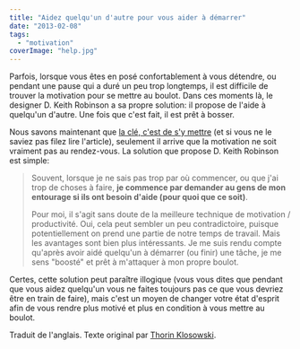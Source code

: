 ```yaml
---
title: "Aidez quelqu'un d'autre pour vous aider à démarrer"
date: "2013-02-08"
tags:
  - "motivation"
coverImage: "help.jpg"
---
```


Parfois, lorsque vous êtes en posé confortablement à vous détendre, ou pendant une pause qui a duré un peu trop longtemps, il est difficile de trouver la motivation pour se mettre au boulot. Dans ces moments là, le designer D. Keith Robinson a sa propre solution: il propose de l'aide à quelqu'un d'autre. Une fois que c'est fait, il est prêt à bosser.

Nous savons maintenant que [la clé, c'est de s'y mettre](la-cle-cest-de-sy-mettre/ "Voir l'article") (et si vous ne le saviez pas filez lire l'article), seulement il arrive que la motivation ne soit vraiment pas au rendez-vous. La solution que propose D. Keith Robinson est simple:

> Souvent, lorsque je ne sais pas trop par où commencer, ou que j'ai trop de choses à faire, **je commence par demander au gens de mon entourage si ils ont besoin d'aide (pour quoi que ce soit)**.
>
> Pour moi, il s'agit sans doute de la meilleure technique de motivation / productivité. Oui, cela peut sembler un peu contradictoire, puisque potentiellement on prend une partie de notre temps de travail. Mais les avantages sont bien plus intéressants. Je me suis rendu compte qu'après avoir aidé quelqu'un à démarrer (ou finir) une tâche, je me sens "boosté" et prêt à m'attaquer à mon propre boulot.

Certes, cette solution peut paraître illogique (vous vous dites que pendant que vous aidez quelqu'un vous ne faites toujours pas ce que vous devriez être en train de faire), mais c'est un moyen de changer votre état d'esprit afin de vous rendre plus motivé et plus en condition à vous mettre au boulot.

Traduit de l'anglais. Texte original par [Thorin Klosowski](http://lifehacker.com/5892576/getting-started-is-everything).
